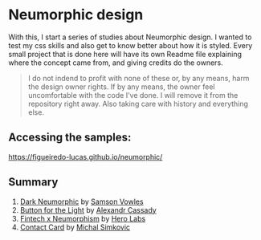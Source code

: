 # Neumorphic design

With this, I start a series of studies about Neumorphic design. I wanted to test my css skills and also get to know better about how it is styled. Every small project that is done here will have its own Readme file explaining where the concept came from, and giving credits do the owners.

> I do not indend to profit with none of these or, by any means, harm the design owner rights. If by any means, the owner feel uncomfortable with the code I've done. I will remove it from the repository right away. Also taking care with history and everything else.

## Accessing the samples:

https://figueiredo-lucas.github.io/neumorphic/

## Summary

1. [Dark Neumorphic](project-1) by [Samson Vowles](https://dribbble.com/vowles)
2. [Button for the Light](project-2) by [Alexandr Cassady](https://dribbble.com/cassady)
2. [Fintech x Neumorphism](project-3) by [Hero Labs](https://dribbble.com/herolabs)
2. [Contact Card](project-4) by [Michal Simkovic](https://dribbble.com/musHo)